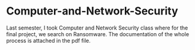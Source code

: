 # Computer-and-Network-Security
Last semester, I took Computer and Network Security class where for the final project, we search on Ransomware. The documentation of the whole process is attached in the pdf file. 

